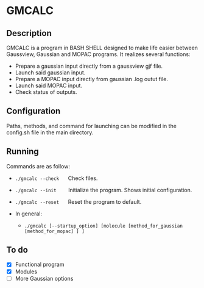 # GMCALC

## Description

GMCALC is a program in BASH SHELL designed to make life easier between Gaussview, Gaussian and MOPAC programs.
It realizes several functions:
- Prepare a gaussian input directly from a gaussview gjf file.
- Launch said gaussian input.
- Prepare a MOPAC input directly from gaussian .log outut file.
- Launch said MOPAC input.
- Check status of outputs.

## Configuration

Paths, methods, and command for launching can be modified in the config.sh file in the main directory.

## Running

Commands are as follow:
- `./gmcalc --check`      Check files.
- `./gmcalc --init`        Initialize the program. Shows initial configuration.
- `./gmcalc --reset`      Reset the program to default.

- In general:
  - `./gmcalc [--startup_option] [molecule [method_for_gaussian [method_for_mopac] ] ]`
          
## To do

- [x] Functional program
- [x] Modules
- [ ] More Gaussian options
